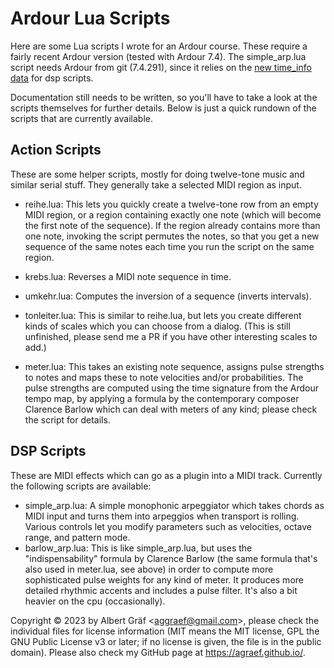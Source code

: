 # Ardour Lua Scripts

Here are some Lua scripts I wrote for an Ardour course. These require a fairly recent Ardour version (tested with Ardour 7.4). The simple_arp.lua script needs Ardour from git (7.4.291), since it relies on the [new time_info data](https://discourse.ardour.org/t/lua-arpeggiator-plugin-anyone/108862) for dsp scripts.

Documentation still needs to be written, so you'll have to take a look at the scripts themselves for further details. Below is just a quick rundown of the scripts that are currently available.

## Action Scripts

These are some helper scripts, mostly for doing twelve-tone music and similar serial stuff. They generally take a selected MIDI region as input.

- reihe.lua: This lets you quickly create a twelve-tone row from an empty MIDI region, or a region containing exactly one note (which will become the first note of the sequence). If the region already contains more than one note, invoking the script permutes the notes, so that you get a new sequence of the same notes each time you run the script on the same region.

- krebs.lua: Reverses a MIDI note sequence in time.

- umkehr.lua: Computes the inversion of a sequence (inverts intervals).

- tonleiter.lua: This is similar to reihe.lua, but lets you create different kinds of scales which you can choose from a dialog. (This is still unfinished, please send me a PR if you have other interesting scales to add.)

- meter.lua: This takes an existing note sequence, assigns pulse strengths to notes and maps these to note velocities and/or probabilities. The pulse strengths are computed using the time signature from the Ardour tempo map, by applying a formula by the contemporary composer Clarence Barlow which can deal with meters of any kind; please check the script for details.

## DSP Scripts

These are MIDI effects which can go as a plugin into a MIDI track. Currently the following scripts are available:

- simple_arp.lua: A simple monophonic arpeggiator which takes chords as MIDI input and turns them into arpeggios when transport is rolling. Various controls let you modify parameters such as velocities, octave range, and pattern mode.
- barlow_arp.lua: This is like simple_arp.lua, but uses the "indispensability" formula by Clarence Barlow (the same formula that's also used in meter.lua, see above) in order to compute more sophisticated pulse weights for any kind of meter. It produces more detailed rhythmic accents and includes a pulse filter. It's also a bit heavier on the cpu (occasionally).


Copyright © 2023 by Albert Gräf \<<aggraef@gmail.com>\>, please check the individual files for license information (MIT means the MIT license, GPL the GNU Public License v3 or later; if no license is given, the file is in the public domain). Please also check my GitHub page at https://agraef.github.io/.
